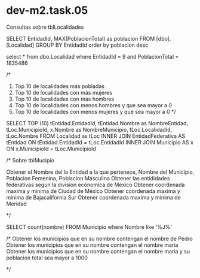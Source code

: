 # dev-m2.task.05
Consultas sobre tblLocalidades



SELECT EntidadId,   MAX(PoblacionTotal) as poblacion
  FROM [dbo].[Localidad]
  GROUP BY EntidadId order by poblacion desc

select * from dbo.Localidad 
where EntidadId = 9
and PoblacionTotal = 1835486
 



/*
1) Top 10 de localidades más pobladas
2) Top 10 de localidades con más mujeres
3) Top 10 de localidades con más hombres
4) Top 10 de localidades con menos hombres y que sea mayor a 0
5) Top 10 de localidades con menos mujeres y que sea mayor a 0
*/



SELECT TOP (10) tEntidad.EntidadId, tEntidad.Nombre as NombreEntidad, 
tLoc.MunicipioId, x.Nombre as NombreMunicipio,
tLoc.LocalidadId, tLoc.Nombre 
FROM Localidad as tLoc
INNER JOIN EntidadFederativa AS tEntidad ON tEntidad.EntidadId = tLoc.EntidadId
INNER JOIN Municipio AS x ON x.MunicipioId = tLoc.MunicipioId

/*
Sobre tblMucipio

Obtener el Nombre del la Entidad a la que pertenece, Nombre del Municipio, Poblacion Femenina, Poblacion Másculina
Obtener las entididades federativas segun la division ecónomica de México
Obtener coordenada maxima y minima de  Ciudad de México 
Obtener coordenada maxima y minima de  Bajacalifornia Sur
Obtener coordenada maxima y minima de  Meridad 

*/


SELECT count(nombre)  FROM Municipio where Nombre like '%J%'

/*
Obtener los municipios que en su nombre contengan el nombre de Pedro
Obtener los municipios que en su nombre contengan el nombre maria
Obtener los municipios que en su nombre contengan el nombre maria y su poblacion total sea mayor a 1000

*/
